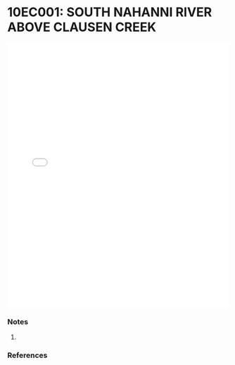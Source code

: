 # 10EC001: SOUTH NAHANNI RIVER ABOVE CLAUSEN CREEK

<iframe src="/distribution_estimation/_static/stations/10EC001_fdc.html" width="100%" height="600" frameborder="0"></iframe>

### Notes
1. 

### References

